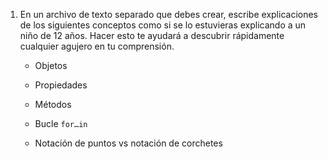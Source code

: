 1. En un archivo de texto separado que debes crear, escribe explicaciones de los siguientes conceptos como si se lo estuvieras explicando a un niño de 12 años. Hacer esto te ayudará a descubrir rápidamente cualquier agujero en tu comprensión.

	* Objetos

	* Propiedades

	* Métodos

	* Bucle `for…in`
	
	* Notación de puntos vs notación de corchetes